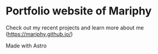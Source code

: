 # Portfolio website of Mariphy 

Check out my recent projects and learn more about me (https://mariphy.github.io/)

Made with Astro